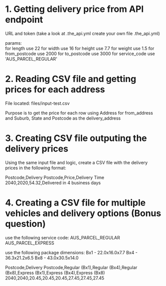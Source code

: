 # 1. Getting delivery price from API endpoint
URL and token (take a look at .the_api.yml create your own file .the_api.yml)

params:  
for length use 22
for width use 16
for height use 7.7
for weight use 1.5
for from_postcode use 2000
for to_postcode use 3000
for service_code use 'AUS_PARCEL_REGULAR'

# 2. Reading CSV file and getting prices for each address
File located:
files/input-test.csv

Purpose is to get the price for each row using Address for from_address and Suburb, State and Postcode as the delivery_address

# 3. Creating CSV file outputing the delivery prices
Using the same input file and logic, create a CSV file with the delivery prices in the following format:

Postcode,Delivery Postcode,Price,Delivery Time
2040,2020,54.32,Delivered in 4 business days

# 4. Creating a CSV file for multiple vehicles and delivery options (Bonus question)
use the following service code:
AUS_PARCEL_REGULAR
AUS_PARCEL_EXPRESS

use the following package dimensions:
Bx1 - 22.0x16.0x7.7
Bx4 - 36.3x21.2x6.5
Bx8 - 43.0x30.5x14.0

Postcode,Delivery Postcode,Regular (Bx1),Regular (Bx4),Regular (Bx8),Express (Bx1),Express (Bx4),Express (Bx8)
2040,2040,20.45,20.45,20.45,27.45,27.45,27.45

